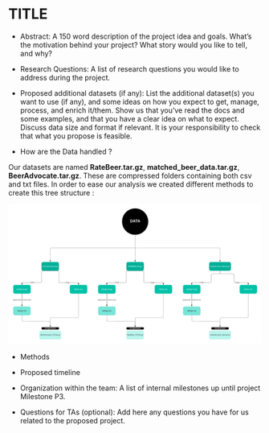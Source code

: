 # TITLE

- Abstract: A 150 word description of the project idea and goals. What’s the motivation behind your project? What story would you like to tell, and why?

- Research Questions: A list of research questions you would like to address during the project.

- Proposed additional datasets (if any): List the additional dataset(s) you want to use (if any), and some ideas on how you expect to get, manage, process, and enrich it/them. Show us that you’ve read the docs and some examples, and that you have a clear idea on what to expect. Discuss data size and format if relevant. It is your responsibility to check that what you propose is feasible.

- How are the Data handled ?

Our datasets are named **RateBeer.tar.gz**, **matched_beer_data.tar.gz**, **BeerAdvocate.tar.gz**. These are compressed folders containing both csv and txt files. In order to ease our analysis we created different methods to create this tree structure : 

![image](data_structure.png)

- Methods

- Proposed timeline

- Organization within the team: A list of internal milestones up until project Milestone P3.

- Questions for TAs (optional): Add here any questions you have for us related to the proposed project.

